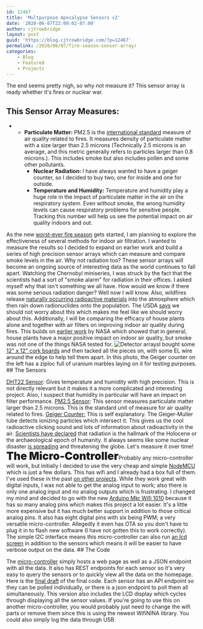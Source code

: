 ```yaml
---
id: 12467
title: 'Multpurpose Apocalypse Sensors v2'
date: '2020-06-07T22:09:02-07:00'
author: cjtrowbridge
layout: post
guid: 'https://blog.cjtrowbridge.com/?p=12467'
permalink: /2020/06/07/fire-season-sensor-array/
categories:
    - Blog
    - Featured
    - Projects
---
```


The end seems pretty nigh, so why not measure it? This sensor array is ready whether it's fires or nuclear war.

## This Sensor Array Measures:

- - **Particulate Matter:** PM2.5 is the [international standard](https://en.wikipedia.org/wiki/Air_quality_index) measure of air quality related to fires. It measures density of particulate matter with a size larger than 2.5 microns (Technically 2.5 microns is an average, and this metric generally refers to particles larger than 0.8 microns.). This includes smoke but also includes pollen and some other pollutants.
    - **Nuclear Radiation:** I have always wanted to have a geiger counter, so I decided to buy two; one for inside and one for outside.
    - **Temperature and Humidity:** Temperature and humidity play a huge role in the impact of particulate matter in the air on the respiratory system. Even without smoke, the wrong humidity levels can cause respiratory problems for sensitive people. Tracking this number will help us see the potential impact on air quality indoors and out.

As the new [worst-ever fire season](https://www.accuweather.com/en/severe-weather/whats-expected-for-the-2020-california-wildfire-season/745087) gets started, I am planning to explore the effectiveness of several methods for indoor air filtration. I wanted to measure the results so I decided to expand on earlier work and build a series of high precision sensor arrays which can measure and compare smoke levels in the air. Why not radiation too? These sensor arrays will become an ongoing source of interesting data as the world continues to fall apart. Watching the Chernobyl miniseries, I was struck by the fact that the scientists had a sort of "smoke alarm" for radiation in their offices. I asked myself why that isn't something we all have. How would we know if there was some serious radiation danger? Well now I will know. Also, wildfires release [naturally occurring radioactive materials](https://en.wikipedia.org/wiki/Naturally_occurring_radioactive_material) into the atmosphere which then rain down radionuclides onto the population. The USDA [says](https://www.fs.usda.gov/Internet/FSE_DOCUMENTS/stelprdb5405441.pdf) we should not worry about this which makes me feel like we should worry about this. Additionally, I will be comparing the efficacy of house plants alone and together with air filters on improving indoor air quality during fires. This builds on [earlier work](https://en.wikipedia.org/wiki/NASA_Clean_Air_Study) by NASA which showed that in general, house plants have a major positive impact on indoor air quality, but smoke was not one of the things NASA tested for. ![Detector arrays](https://blog.cjtrowbridge.com/wp-content/uploads/2020/07/Detector-arrays-1-1.jpg)I bought some [12" x 12" cork boards](https://amzn.to/2Wl7zW0) and then tacked all the pieces on, with some EL wire around the edge to help tell them apart. In this photo, the Geiger counter on the left has a ziploc full of uranium marbles laying on it for testing purposes. ## The Sensors

[DHT22 Sensor](https://amzn.to/2AQVKih): Gives temperature and humidity with high precision. This is not directly relevant but it makes it a more complicated and interesting project. Also, I suspect that humidity in particular will have an impact on filter performance. [PM2.5 Sensor](https://amzn.to/30fXFYF): This sensor measures particulate matter larger than 2.5 microns. This is the standard unit of measure for air quality related to fires. [Geiger Counter:](https://amzn.to/32nkaLV) This is self explanatory. The Geiger-Muller tube detects ionizing particles which intersect it. This gives us the cool radioactive clicking sound and lots of information about radioactivity in the air. [Scientists have declared](https://www.theguardian.com/environment/2016/aug/29/declare-anthropocene-epoch-experts-urge-geological-congress-human-impact-earth) that radiation is the hallmark of the Holocene or the archaeological epoch of humanity. It always seems like some nuclear disaster [is spreading](https://www.dw.com/en/chernobyl-fires-still-burning-on-anniversary-of-accident/a-53253968) and threatening the globe. Let's measure it over time! <span style="font-size: 28px; font-weight: 900;">The Micro-Controller</span>Probably any micro-controller will work, but initially I decided to use the very cheap and simple [NodeMCU](https://amzn.to/377IWQX) which is just a few dollars. This has wifi and I already had a box full of them. I've used these in the past [on other projects](https://blog.cjtrowbridge.com/2019/11/20/data-are-shiftpods-actually-cooler/). While they work great with digital inputs, I was not able to get the analog input to work; also there is only one analog input and no analog outputs which is frustrating. I changed my mind and decided to go with the new [Arduino Mkr Wifi 1010](https://amzn.to/30GTW6E) because it has so many analog pins which makes this project a lot easier. It's a little more expensive but it has much better support in addition to those critical analog pins. It also has eight digital pins with six being PWM; a very versatile micro-controller. Allegedly it even has OTA so you don't have to plug it in to flash new software (I have not gotten this to work correctly). The simple I2C interface means this micro-controller can also run [an lcd screen](https://amzn.to/2UKpbK9) in addition to the sensors which means it will be easier to have verbose output on the data. ## The Code

The [micro-controller](https://amzn.to/30GTW6E) simply hosts a web page as well as a JSON endpoint with all the data. It also has REST endpoints for each sensor so it's very easy to query the sensors or to quickly view all the data on the homepage. Here is the [final draft](https://github.com/cjtrowbridge/Multipurpose-Apocalypse-Sensors) of the final code. Each sensor has an API endpoint so they can be polled individually, or there is a json endpoint to poll them all simultaneously. This version also includes the LCD display which cycles through displaying all the sensor values. If you're going to use this on another micro-controller, you would probably just need to change the wifi parts or remove them since this is using the newest WifiNINA library. You could also simply log the data through USB.